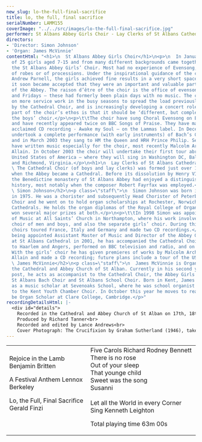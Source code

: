 ```yaml
---
new_slug: lo-the-full-final-sacrifice
title: lo, the full, final sacrifice
serialNumber: LAMM155
coverImage: "../../src/images/lo-the-full-final-sacrifice.jpg"
performer: St Albans Abbey Girls Choir - Lay Clerks of St Albans Cathedral Choir
directors:
- 'Director: Simon Johnson'
- 'Organ: James McVinnie'
contentHtml: "<h1>\n  St Albans Abbey Girls Choir</h1>\n<p>\n  In January 1996 a group
  of 25 girls aged 7-15 and from many different backgrounds came together to form
  the St Albans Abbey Girls’ Choir. Most had no experience of Evensong, of psalms,
  of robes or of processions. Under the inspirational guidance of the choir’s founder,
  Andrew Parnell, the girls achieved fine results in a very short space of time, and
  it soon became accepted that they were an important and valuable part of the life
  of the Abbey. The raison d’être of the choir is the office of evensong on Wednesdays
  and Fridays – these had formerly been plain days with no music. The choir also takes
  on more service work in the busy seasons to spread the load previously borne entirely
  by the Cathedral Choir, and is increasingly developing a concert role. An important
  part of the choir’s ethos is that it should be ‘different, but complementary’ to
  the boys’ choir.</p>\n<p>\t\tThe choir have sung Choral Evensong on BBC Radio 3
  and have recently appeared twice on BBC Songs of Praise. They have made a highly
  acclaimed CD recording - Awake my Soul – on the Lammas label. In December 2002 they
  undertook a complete performance (with early instruments) of Bach’s Christmas Oratorio,
  and in March 2003 they sang to HM the Queen and HRH Prince Philip. Several composers
  have written music especially for the choir, most recently Malcolm Archer and Richard
  Allain. In October 2003 the choir will undertake their first tour abroad – to the
  United States of America – where they will sing in Washington DC, Baltimore, Hagerstown
  and Richmond, Virginia.</p>\n<h1>\n  Lay Clerks of St Albans Cathedral Choir</h1>\n<p>\n
  \ The Cathedral Choir (of boys and lay clerks) was formed just over 120 years ago
  when the Abbey became a Cathedral. Before its dissolution by Henry VIII in 1539,
  the Benedictine monastery of St Albans Abbey had enjoyed a distinguished musical
  history, most notably when the composer Robert Fayrfax was employed.</p>\n<h2>\n
  \ Simon Johnson</h2>\n<p class=\"staff\">\n  Simon Johnson was born in Peterborough
  in 1975. He was a chorister and subsequently Head Chorister of Peterborough Cathedral
  Choir and he went on to hold organ scholarships at Rochester, Norwich and St Paul’s
  Cathedrals. He holds the organ diplomas of the Royal College of Organists, having
  won several major prizes at both.</p>\n<p>\t\tIn 1998 Simon was appointed Director
  of Music at All Saints’ Church in Northampton, where his work involved running the
  choir of men and boys, and also the separate girls’ choir. During this time the
  choirs toured France, Italy and Germany and made two CD recordings.</p>\n<p>\t\tSince
  being appointed Assistant Master of Music and Director of the Abbey Girls’ Choir
  at St Albans Cathedral in 2001, he has accompanied the Cathedral Choir on trips
  to Haarlem and Angers, performed on BBC television and radio, and on a CD recording.
  With the girls’ choir he has given premieres of works by Malcolm Archer and Richard
  Allain and made a CD recording; future plans include a tour of the USA.</p>\n<h2>\n
  \ James McVinnie</h2>\n<p class=\"staff\">\n  James McVinnie is Organ Scholar at
  the Cathedral and Abbey Church of St Alban. Currently in his second year in the
  post, he acts as accompanist to the Cathedral Choir, the Abbey Girls Choir, the
  St Albans Bach Choir and St Albans School Choir. Born in Kent, James was educated
  as a music scholar at Sevenoaks School, where he was school organist and organist
  to the Kent Youth Chamber Choir. In October this year he moves to read Music and
  be Organ Scholar at Clare College, Cambridge.</p>"
recordingDetailsHtml: |-
  <div id="details">
    Recorded in the Cathedral and Abbey Church of St Alban on 17th, 18th, 19th and 20th February 2003 by kind permission of the Dean and Chapter.<br>
    Produced by Richard Tanner<br>
    Recorded and edited by Lance Andrews<br>
    Cover Photograph: The Crucifixion by Graham Sutherland (1946), taken by Michael Moralee</div>
---
```


<table class="tracktable">
  <tbody>
    <tr>
      <td class="column1">
        <span class="trackname">Rejoice in the Lamb</span> <span class="composer">Benjamin Britten</span>
        <p>
          <span class="trackname">A Festival Anthem</span> <span class="composer">Lennox Berkeley</span></p>
        <p>						<span class="trackname">Lo, the Full, Final Sacrifice</span><span class="composer"> Gerald Finzi</span><br>
           </p>
      </td>
      <td class="column2">
        <span class="trackname">Five Carols</span><span class="composer"> Richard Rodney Bennett</span><br>
        <span class="trackname">There is no rose </span><br>
        <span class="trackname">Out of your sleep</span><br>
        <span class="trackname">That younge child </span><br>
        <span class="trackname">Sweet was the song</span><br>
        <span class="trackname">Susanni</span><br>
        <span class="trackname"> </span><br>
        <span class="trackname">Let all the World in every Corner Sing</span><span class="composer"> Kenneth Leighton</span>
        <p>					<span id="playingtime">Total playing time 63m 00s</span></p>
      </td>
    </tr>
  </tbody>
</table>
